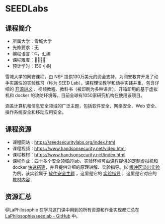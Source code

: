 # SEEDLabs

## 课程简介

- 所属大学：雪城大学
- 先修要求：无
- 编程语言：C，汇编
- 课程难度：🌟🌟🌟🌟
- 预计学时：150 小时

雪城大学的网安课程，由 NSF 提供130万美元的资金支持，为网安教育开发了动手实践性的实验练习（称为 SEED Lab）。课程理论教学和动手实践并重，包含详细的 [开源讲义](https://github.com/seed-labs/seed-labs) 、视频教程、教科书（被印刷为多种语言）、开箱即用的基于虚拟机和 docker 的攻防环境等。目前全球有1050家研究机构在使用该项目。

涵盖计算机和信息安全领域的广泛主题，包括软件安全、网络安全、Web 安全、操作系统安全和移动应用安全。

## 课程资源

- 课程网站：<https://seedsecuritylabs.org/index.html>
- 课程视频：<https://www.handsonsecurity.net/video.html>
- 课程教材：<https://www.handsonsecurity.net/index.html>
- 课程作业：四十多个安全领域的lab，实验环境可由课程提供的定制虚拟机和 docker [快速搭建](https://seedsecuritylabs.org/labsetup.html)，并且提供详细的原理讲解、实验指导。以 [缓冲区溢出实验](https://seedsecuritylabs.org/Labs_20.04/Software/Buffer_Overflow_Setuid/) 为例，该实验属于 [软件安全主题](https://seedsecuritylabs.org/Labs_20.04/Software/) ，这里是它的 [实验指导](https://seedsecuritylabs.org/Labs_20.04/Files/Buffer_Overflow_Setuid/Buffer_Overflow_Setuid.pdf) ，这里是它对应的 [教材内容](https://www.handsonsecurity.net/files/chapters/buffer_overflow_c.pdf)  

## 资源汇总

@LaPhilosophie 在学习这门课中用到的所有资源和作业实现都汇总在  [LaPhilosophie/seedlab - GitHub](https://github.com/LaPhilosophie/seedlab) 中。

